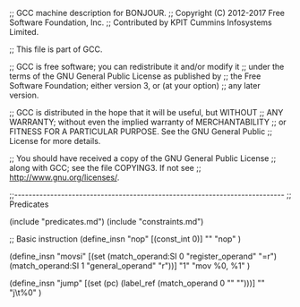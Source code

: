 ;; GCC machine description for BONJOUR.
;; Copyright (C) 2012-2017 Free Software Foundation, Inc.
;; Contributed by KPIT Cummins Infosystems Limited.

;; This file is part of GCC.

;; GCC is free software; you can redistribute it and/or modify it
;; under the terms of the GNU General Public License as published by
;; the Free Software Foundation; either version 3, or (at your option)
;; any later version.

;; GCC is distributed in the hope that it will be useful, but WITHOUT
;; ANY WARRANTY; without even the implied warranty of MERCHANTABILITY
;; or FITNESS FOR A PARTICULAR PURPOSE.  See the GNU General Public
;; License for more details.

;; You should have received a copy of the GNU General Public License
;; along with GCC; see the file COPYING3.  If not see
;; <http://www.gnu.org/licenses/>.

;;---------------------------------------------------------------------------
;; Predicates

(include "predicates.md")
(include "constraints.md")

;; Basic instruction
(define_insn "nop"
  [(const_int 0)]
  ""
  "nop"
)

(define_insn "movsi"
    [(set (match_operand:SI 0 "register_operand" "=r")
          (match_operand:SI 1 "general_operand" "r"))]
    "1"
    "mov %0, %1"
)

(define_insn "jump"
  [(set (pc) (label_ref (match_operand 0 "" "")))]
  ""
  "j\t%0"
)

